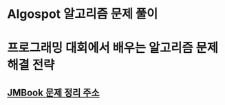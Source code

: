 # Algospot 알고리즘 문제 풀이
# 프로그래밍 대회에서 배우는 알고리즘 문제 해결 전략
## [JMBook 문제 정리 주소](https://www.algospot.com/wiki/read/JMBook_%EB%AC%B8%EC%A0%9C%EB%93%A4_%EB%A7%81%ED%81%AC)